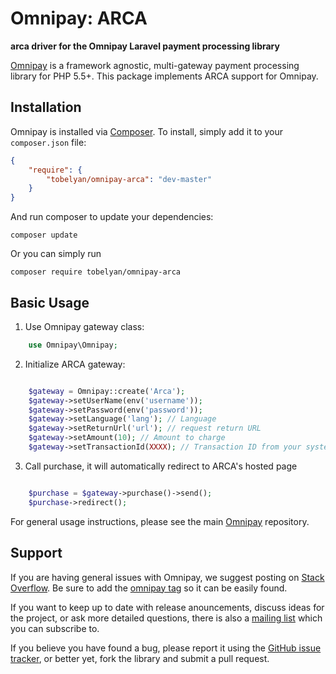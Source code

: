# Omnipay: ARCA

**arca driver for the Omnipay Laravel payment processing library**

[Omnipay](https://github.com/thephpleague/omnipay) is a framework agnostic, multi-gateway payment
processing library for PHP 5.5+. This package implements ARCA support for Omnipay.

## Installation

Omnipay is installed via [Composer](http://getcomposer.org/). To install, simply add it
to your `composer.json` file:

```json
{
    "require": {
        "tobelyan/omnipay-arca": "dev-master"
    }
}
```

And run composer to update your dependencies:

    composer update

Or you can simply run

    composer require tobelyan/omnipay-arca

## Basic Usage

1. Use Omnipay gateway class:

```php
    use Omnipay\Omnipay;
```

2. Initialize ARCA gateway:

```php

    $gateway = Omnipay::create('Arca');
    $gateway->setUserName(env('username'));
    $gateway->setPassword(env('password'));
    $gateway->setLanguage('lang'); // Language
    $gateway->setReturnUrl('url'); // request return URL
    $gateway->setAmount(10); // Amount to charge
    $gateway->setTransactionId(XXXX); // Transaction ID from your system

```

3. Call purchase, it will automatically redirect to ARCA's hosted page

```php

    $purchase = $gateway->purchase()->send();
    $purchase->redirect();

```

For general usage instructions, please see the main [Omnipay](https://github.com/thephpleague/omnipay)
repository.

## Support

If you are having general issues with Omnipay, we suggest posting on
[Stack Overflow](http://stackoverflow.com/). Be sure to add the
[omnipay tag](http://stackoverflow.com/questions/tagged/omnipay) so it can be easily found.

If you want to keep up to date with release anouncements, discuss ideas for the project,
or ask more detailed questions, there is also a [mailing list](https://groups.google.com/forum/#!forum/omnipay) which
you can subscribe to.

If you believe you have found a bug, please report it using the [GitHub issue tracker](https://github.com/thephpleague/omnipay-idram/issues),
or better yet, fork the library and submit a pull request.